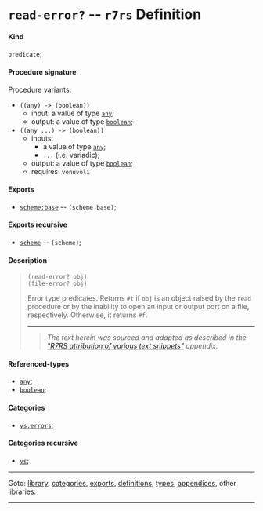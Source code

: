 

<a id='definition__r7rs__read-error_3f'></a>

# `read-error?` -- `r7rs` Definition


<a id='definition__r7rs__read-error_3f__kind'></a>

#### Kind

`predicate`;


<a id='definition__r7rs__read-error_3f__procedure-signature'></a>

#### Procedure signature

Procedure variants:
 * `((any) -> (boolean))`
   * input: a value of type [`any`](../../r7rs/types/any.md#type__r7rs__any);
   * output: a value of type [`boolean`](../../r7rs/types/boolean.md#type__r7rs__boolean);
 * `((any ...) -> (boolean))`
   * inputs:
     * a value of type [`any`](../../r7rs/types/any.md#type__r7rs__any);
     * `...` (i.e. variadic);
   * output: a value of type [`boolean`](../../r7rs/types/boolean.md#type__r7rs__boolean);
   * requires: `vonuvoli`


<a id='definition__r7rs__read-error_3f__exports'></a>

#### Exports

 * [`scheme:base`](../../r7rs/exports/scheme_3a_base.md#export__r7rs__scheme_3a_base) -- `(scheme base)`;


<a id='definition__r7rs__read-error_3f__exports-recursive'></a>

#### Exports recursive

 * [`scheme`](../../r7rs/exports/scheme.md#export__r7rs__scheme) -- `(scheme)`;


<a id='definition__r7rs__read-error_3f__description'></a>

#### Description

> ````
> (read-error? obj)
> (file-error? obj)
> ````
> 
> 
> Error type predicates.  Returns `#t` if `obj` is an
> object raised by the `read` procedure or by the inability to open
> an input or output port on a file, respectively.  Otherwise, it
> returns `#f`.
> 
> 
> ----
> > *The text herein was sourced and adapted as described in the ["R7RS attribution of various text snippets"](../../r7rs/appendices/attribution.md#appendix__r7rs__attribution) appendix.*


<a id='definition__r7rs__read-error_3f__referenced-types'></a>

#### Referenced-types

 * [`any`](../../r7rs/types/any.md#type__r7rs__any);
 * [`boolean`](../../r7rs/types/boolean.md#type__r7rs__boolean);


<a id='definition__r7rs__read-error_3f__categories'></a>

#### Categories

 * [`vs:errors`](../../vonuvoli/categories/vs_3a_errors.md#category__vonuvoli__vs_3a_errors);


<a id='definition__r7rs__read-error_3f__categories-recursive'></a>

#### Categories recursive

 * [`vs`](../../vonuvoli/categories/vs.md#category__vonuvoli__vs);

----

Goto: [library](../../r7rs/_index.md#library__r7rs), [categories](../../r7rs/categories/_index.md#toc__r7rs__categories), [exports](../../r7rs/exports/_index.md#toc__r7rs__exports), [definitions](../../r7rs/definitions/_index.md#toc__r7rs__definitions), [types](../../r7rs/types/_index.md#toc__r7rs__types), [appendices](../../r7rs/appendices/_index.md#toc__r7rs__appendices), other [libraries](../../_libraries.md#toc__libraries).

----

